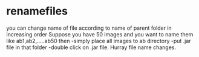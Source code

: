 # renamefiles
you can change name of file according to name of parent folder in increasing order
Suppose you have 50 images and you want to name them like ab1,ab2,.....ab50 then 
-simply place all images to ab directory
-put .jar file in that folder
-double click on .jar file.
Hurray file name changes.
